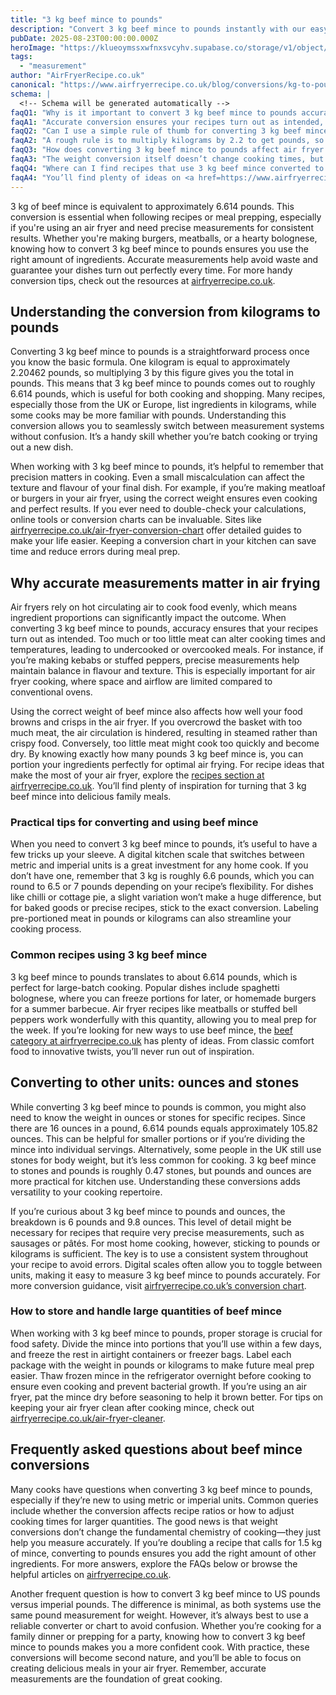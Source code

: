 ```yaml
---
title: "3 kg beef mince to pounds"
description: "Convert 3 kg beef mince to pounds instantly with our easy guide. Perfect for air fryer recipes and meal prep. Get accurate results now!"
pubDate: 2025-08-23T00:00:00.000Z
heroImage: "https://klueoymssxwfnxsvcyhv.supabase.co/storage/v1/object/public/Shmucket/3-kg-beef-mince-to-pounds.webp"
tags:
  - "measurement"
author: "AirFryerRecipe.co.uk"
canonical: "https://www.airfryerrecipe.co.uk/blog/conversions/kg-to-pounds/3-kg-beef-mince-to-pounds"
schema: |
  <!-- Schema will be generated automatically -->
faqQ1: "Why is it important to convert 3 kg beef mince to pounds accurately?"
faqA1: "Accurate conversion ensures your recipes turn out as intended, especially in air frying where precise measurements affect cooking time and texture. Using the correct weight helps avoid overloading the air fryer basket, which can lead to uneven cooking. It also ensures flavour balance and prevents waste, making your meals consistently delicious."
faqQ2: "Can I use a simple rule of thumb for converting 3 kg beef mince to pounds?"
faqA2: "A rough rule is to multiply kilograms by 2.2 to get pounds, so 3 kg is about 6.6 pounds. For most recipes, this approximation works fine, but for baking or precise dishes, it’s best to use the exact conversion of 6.614 pounds. Digital scales with unit switching are ideal for accuracy."
faqQ3: "How does converting 3 kg beef mince to pounds affect air fryer cooking times?"
faqA3: "The weight conversion itself doesn’t change cooking times, but the amount of meat used does. If you’re cooking 6.614 pounds of mince instead of a smaller quantity, you may need to batch cook or adjust timing to ensure thorough cooking. Always check internal temperature for doneness, especially with larger portions."
faqQ4: "Where can I find recipes that use 3 kg beef mince converted to pounds?"
faqA4: "You’ll find plenty of ideas on <a href=https://www.airfryerrecipe.co.uk/recipe-category/beef>airfryerrecipe.co.uk’s beef category</a>, with recipes scaled for various quantities. Many dishes like chilli, meatballs, or lasagne can be adapted to use 6.614 pounds of mince. Batch cooking and freezing portions is a great way to save time and effort."
---
```

<p>3 kg of beef mince is equivalent to approximately 6.614 pounds. This conversion is essential when following recipes or meal prepping, especially if you're using an air fryer and need precise measurements for consistent results. Whether you're making burgers, meatballs, or a hearty bolognese, knowing how to convert 3 kg beef mince to pounds ensures you use the right amount of ingredients. Accurate measurements help avoid waste and guarantee your dishes turn out perfectly every time. For more handy conversion tips, check out the resources at <a href=https://www.airfryerrecipe.co.uk/>airfryerrecipe.co.uk</a>.</p>

<h2>Understanding the conversion from kilograms to pounds</h2>
<p>Converting 3 kg beef mince to pounds is a straightforward process once you know the basic formula. One kilogram is equal to approximately 2.20462 pounds, so multiplying 3 by this figure gives you the total in pounds. This means that 3 kg beef mince to pounds comes out to roughly 6.614 pounds, which is useful for both cooking and shopping. Many recipes, especially those from the UK or Europe, list ingredients in kilograms, while some cooks may be more familiar with pounds. Understanding this conversion allows you to seamlessly switch between measurement systems without confusion. It’s a handy skill whether you’re batch cooking or trying out a new dish.</p>
<p>When working with 3 kg beef mince to pounds, it’s helpful to remember that precision matters in cooking. Even a small miscalculation can affect the texture and flavour of your final dish. For example, if you’re making meatloaf or burgers in your air fryer, using the correct weight ensures even cooking and perfect results. If you ever need to double-check your calculations, online tools or conversion charts can be invaluable. Sites like <a href=https://www.airfryerrecipe.co.uk/air-fryer-conversion-chart>airfryerrecipe.co.uk/air-fryer-conversion-chart</a> offer detailed guides to make your life easier. Keeping a conversion chart in your kitchen can save time and reduce errors during meal prep.</p>

<h2>Why accurate measurements matter in air frying</h2>
<p>Air fryers rely on hot circulating air to cook food evenly, which means ingredient proportions can significantly impact the outcome. When converting 3 kg beef mince to pounds, accuracy ensures that your recipes turn out as intended. Too much or too little meat can alter cooking times and temperatures, leading to undercooked or overcooked meals. For instance, if you’re making kebabs or stuffed peppers, precise measurements help maintain balance in flavour and texture. This is especially important for air fryer cooking, where space and airflow are limited compared to conventional ovens.</p>
<p>Using the correct weight of beef mince also affects how well your food browns and crisps in the air fryer. If you overcrowd the basket with too much meat, the air circulation is hindered, resulting in steamed rather than crispy food. Conversely, too little meat might cook too quickly and become dry. By knowing exactly how many pounds 3 kg beef mince is, you can portion your ingredients perfectly for optimal air frying. For recipe ideas that make the most of your air fryer, explore the <a href=https://www.airfryerrecipe.co.uk/recipes>recipes section at airfryerrecipe.co.uk</a>. You’ll find plenty of inspiration for turning that 3 kg beef mince into delicious family meals.</p>

<h3>Practical tips for converting and using beef mince</h3>
<p>When you need to convert 3 kg beef mince to pounds, it’s useful to have a few tricks up your sleeve. A digital kitchen scale that switches between metric and imperial units is a great investment for any home cook. If you don’t have one, remember that 3 kg is roughly 6.6 pounds, which you can round to 6.5 or 7 pounds depending on your recipe’s flexibility. For dishes like chilli or cottage pie, a slight variation won’t make a huge difference, but for baked goods or precise recipes, stick to the exact conversion. Labeling pre-portioned meat in pounds or kilograms can also streamline your cooking process.</p>

<h3>Common recipes using 3 kg beef mince</h3>
<p>3 kg beef mince to pounds translates to about 6.614 pounds, which is perfect for large-batch cooking. Popular dishes include spaghetti bolognese, where you can freeze portions for later, or homemade burgers for a summer barbecue. Air fryer recipes like meatballs or stuffed bell peppers work wonderfully with this quantity, allowing you to meal prep for the week. If you’re looking for new ways to use beef mince, the <a href=https://www.airfryerrecipe.co.uk/recipe-category/beef>beef category at airfryerrecipe.co.uk</a> has plenty of ideas. From classic comfort food to innovative twists, you’ll never run out of inspiration.</p>

<h2>Converting to other units: ounces and stones</h2>
<p>While converting 3 kg beef mince to pounds is common, you might also need to know the weight in ounces or stones for specific recipes. Since there are 16 ounces in a pound, 6.614 pounds equals approximately 105.82 ounces. This can be helpful for smaller portions or if you’re dividing the mince into individual servings. Alternatively, some people in the UK still use stones for body weight, but it’s less common for cooking. 3 kg beef mince to stones and pounds is roughly 0.47 stones, but pounds and ounces are more practical for kitchen use. Understanding these conversions adds versatility to your cooking repertoire.</p>
<p>If you’re curious about 3 kg beef mince to pounds and ounces, the breakdown is 6 pounds and 9.8 ounces. This level of detail might be necessary for recipes that require very precise measurements, such as sausages or pâtés. For most home cooking, however, sticking to pounds or kilograms is sufficient. The key is to use a consistent system throughout your recipe to avoid errors. Digital scales often allow you to toggle between units, making it easy to measure 3 kg beef mince to pounds accurately. For more conversion guidance, visit <a href=https://www.airfryerrecipe.co.uk/air-fryer-conversion-chart>airfryerrecipe.co.uk’s conversion chart</a>.</p>

<h3>How to store and handle large quantities of beef mince</h3>
<p>When working with 3 kg beef mince to pounds, proper storage is crucial for food safety. Divide the mince into portions that you’ll use within a few days, and freeze the rest in airtight containers or freezer bags. Label each package with the weight in pounds or kilograms to make future meal prep easier. Thaw frozen mince in the refrigerator overnight before cooking to ensure even cooking and prevent bacterial growth. If you’re using an air fryer, pat the mince dry before seasoning to help it brown better. For tips on keeping your air fryer clean after cooking mince, check out <a href=https://www.airfryerrecipe.co.uk/air-fryer-cleaner>airfryerrecipe.co.uk/air-fryer-cleaner</a>.</p>

<h2>Frequently asked questions about beef mince conversions</h2>
<p>Many cooks have questions when converting 3 kg beef mince to pounds, especially if they’re new to using metric or imperial units. Common queries include whether the conversion affects recipe ratios or how to adjust cooking times for larger quantities. The good news is that weight conversions don’t change the fundamental chemistry of cooking—they just help you measure accurately. If you’re doubling a recipe that calls for 1.5 kg of mince, converting to pounds ensures you add the right amount of other ingredients. For more answers, explore the FAQs below or browse the helpful articles on <a href=https://www.airfryerrecipe.co.uk/>airfryerrecipe.co.uk</a>.</p>
<p>Another frequent question is how to convert 3 kg beef mince to US pounds versus imperial pounds. The difference is minimal, as both systems use the same pound measurement for weight. However, it’s always best to use a reliable converter or chart to avoid confusion. Whether you’re cooking for a family dinner or prepping for a party, knowing how to convert 3 kg beef mince to pounds makes you a more confident cook. With practice, these conversions will become second nature, and you’ll be able to focus on creating delicious meals in your air fryer. Remember, accurate measurements are the foundation of great cooking.</p>

